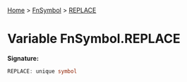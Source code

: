 [Home](../../../index.md) &gt; [FnSymbol](../../fnsymbol.md) &gt; [REPLACE](./replace.md)

# Variable FnSymbol.REPLACE


<b>Signature:</b>

```typescript
REPLACE: unique symbol
```
